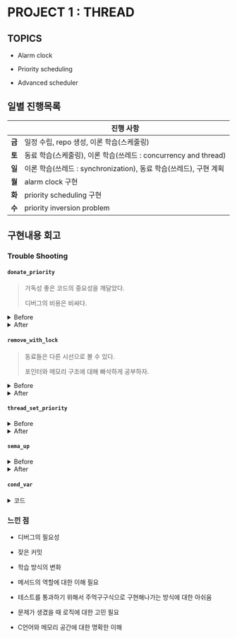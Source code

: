 # PROJECT 1 : THREAD

## TOPICS
- Alarm clock

- Priority scheduling

- Advanced scheduler

## 일별 진행목록
||진행 사항|
|------|---|
|**금**|일정 수립, repo 생성, 이론 학습(스케줄링)|
|**토**|동료 학습(스케줄링), 이론 학습(쓰레드 : concurrency and thread)|
|**일**|이론 학습(쓰레드 : synchronization), 동료 학습(쓰레드), 구현 계획|
|**월**|alarm clock 구현|
|**화**|priority scheduling 구현|
|**수**|priority inversion problem|

## 구현내용 회고
### Trouble Shooting
#### `donate_priority`

> 가독성 좋은 코드의 중요성을 깨달았다.
> 
> 디버그의 비용은 비싸다.

<details>
  <summary>Before</summary>

  ```c
  void donate_priority(void)
  {
      struct thread *curr_thread = thread_current();
      struct lock *curr_thread_wait_lock = curr_thread->wait_on_lock;
      struct thread *lock_holder = curr_thread_wait_lock->holder;
      struct list lock_waiters = curr_thread_wait_lock->semaphore.waiters;
      int cnt = 0;

      while (curr_thread->priority > lock_holder->priority
              && lock_holder != NULL)
      {
          if (++cnt >= 8)
          {
              break;
          }

          lock_holder->priority = curr_thread->priority;
          curr_thread = lock_holder;
          lock_holder = lock_holder->wait_on_lock->holder;
      }
  }
  ```

- PPT 자료의 문장 그대로 구현

- 세부사항에 대한 고민 부족

- 코드의 가독성이 떨어짐.

</details>

<details>
  <summary>After</summary>

  ```c
  void donate_priority(void)
  {
      struct thread *curr_thread = thread_current();
      int cnt = 0;

      for (cnt = 0; cnt < 8; cnt++)
      {
          if (curr_thread->wait_on_lock == NULL)
              break;
          struct thread *lock_holder = curr_thread->wait_on_lock->holder;
          if (curr_thread->priority > lock_holder->priority)
          {
              lock_holder->priority = curr_thread->priority;
              curr_thread = lock_holder;
          }
      }
  }
  ```

- 가독성 고려하여 코드 개선

- 디버깅을 통한 흐름 이해

</details>

#### `remove_with_lock`

> 동료들은 다른 시선으로 볼 수 있다.
> 
> 포인터와 메모리 구조에 대해 빠삭하게 공부하자.

<details>
  <summary>Before</summary>

  ```c
  void remove_with_lock(struct lock *lock)
  {
      struct list lock_waiters = thread_current()->donations;
      struct list_elem *e;


      for (e = list_begin(&lock_waiters); e != list_end(&lock_waiters); e = list_next(e))
      {
          struct thread *lock_waiter = list_entry(e, struct thread, d_elem);

          if (lock == lock_waiter->wait_on_lock)
          {
              list_remove(&lock_waiter->d_elem);
              break;
          }
      }
  }
  ```

- 로직의 오류가 코드에 그대로 반영됨. (`break`문)

- 구조체 대입 연산에 대한 이해 부족

</details>

<details>
  <summary>After</summary>

  ```c
  void remove_with_lock(struct lock *lock)
  {
  struct thread *curr_thread = thread_current();
      struct list_elem *e;

      for (e = list_begin(&curr_thread->donations); e != list_end(&curr_thread->donations); e = list_next(e))
      {
          struct thread *lock_waiter = list_entry(e, struct thread, d_elem);

          if (lock == lock_waiter->wait_on_lock)
          {
              list_remove(&lock_waiter->d_elem);
          }
      }
  }
  ```

  또는

  ```c
  void remove_with_lock(struct lock *lock)
	{
		struct list *lock_waiters = &thread_current()->donations;
			struct list_elem *e;

			for (e = list_begin(lock_waiters); e != list_end(lock_waiters); e = list_next(e))
			{
					struct thread *lock_waiter = list_entry(e, struct thread, d_elem);

					if (lock == lock_waiter->wait_on_lock)
					{
							list_remove(&lock_waiter->d_elem);
					}
			}
	}
  ```

- 동료들과의 회의로 로직의 오류를 고쳐잡고, 코드 개선

- 디버깅

</details>

#### `thread_set_priority`

<details>
  <summary>Before</summary>

  ```c
  void thread_set_priority(int new_priority)
  {
      thread_current()->priority = new_priority;
      list_sort(&ready_list, cmp_priority, NULL);
      test_max_priority();
  }
  ```

- 해당 함수의 역할에 대한 이해 부족

</details>

<details>
  <summary>After</summary>

  ```c
  void thread_set_priority(int new_priority)
  {
      thread_current()->old_priority = new_priority;
      refresh_priority();
      test_max_priority();
  }
  ```

- 디버깅 (테스트 코드 확인 등)

</details>

#### `sema_up`

<details>
  <summary>Before</summary>

  ```c
  void sema_up (struct semaphore *sema) {
      enum intr_level old_level;

      ASSERT (sema != NULL);

      old_level = intr_disable ();
      if (!list_empty (&sema->waiters))
          thread_unblock (list_entry (list_pop_front (&sema->waiters),
                      struct thread, elem));
      sema->value++;
      list_sort(&sema->waiters, cmp_priority, NULL);
      test_max_priority();
      intr_set_level (old_level);
  }
  ```

  - 정렬이 안됐다.

</details>

<details>
  <summary>After</summary>

  ```c
  void sema_up(struct semaphore *sema)
  {
      enum intr_level old_level;

      ASSERT(sema != NULL);

      old_level = intr_disable();
      if (!list_empty(&sema->waiters))
      {
          list_sort(&sema->waiters, cmp_priority, NULL);
          thread_unblock(list_entry(list_pop_front(&sema->waiters),
                                  struct thread, elem));
      }
      sema->value++;
      test_max_priority();
      intr_set_level(old_level);
  }
  ```

- 디버깅

- 정렬을 해줬다.

</details>

#### `cond_var`

<details>
  <summary>코드</summary>

  ```c
  bool cmp_sem_priority(const struct list_elem *a, const struct list_elem *b, void *aux)
  {
      struct semaphore_elem *sema_a = list_entry(a, struct semaphore_elem, elem);
      struct semaphore_elem *sema_b = list_entry(b, struct semaphore_elem, elem);

      struct list *a_waiters = &(sema_a->semaphore.waiters);
      struct list *b_waiters = &(sema_b->semaphore.waiters);

      return list_entry(list_begin(a_waiters), struct thread, elem)->priority
              > list_entry(list_begin(b_waiters), struct thread, elem)->priority;
  }
  ```

- 리스트 엔트리에 대한 이해 부족

- 레퍼런스를 통해 함수 사용 방법을 이해하게 됨.

</details>

### 느낀 점

- 디버그의 필요성

- 잦은 커밋

- 학습 방식의 변화

- 메서드의 역할에 대한 이해 필요

- 테스트를 통과하기 위해서 주먹구구식으로 구현해나가는 방식에 대한 아쉬움

- 문제가 생겼을 때 로직에 대한 고민 필요

- C언어와 메모리 공간에 대한 명확한 이해
